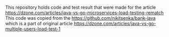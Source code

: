 This repository holds code and test result that were made for the article https://dzone.com/articles/java-vs-go-microservices-load-testing-rematch
This code was copied from the https://github.com/nikitsenka/bank-java which is a part of original article https://dzone.com/articles/java-vs-go-multiple-users-load-test-1
